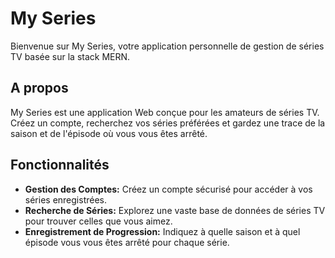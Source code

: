 # My Series

Bienvenue sur My Series, votre application personnelle de gestion de séries TV basée sur la stack MERN.

## A propos

My Series est une application Web conçue pour les amateurs de séries TV. Créez un compte, recherchez vos séries préférées et gardez une trace de la saison et de l'épisode où vous vous êtes arrêté.

## Fonctionnalités

- **Gestion des Comptes:** Créez un compte sécurisé pour accéder à vos séries enregistrées.
- **Recherche de Séries:** Explorez une vaste base de données de séries TV pour trouver celles que vous aimez.
- **Enregistrement de Progression:** Indiquez à quelle saison et à quel épisode vous vous êtes arrêté pour chaque série.
